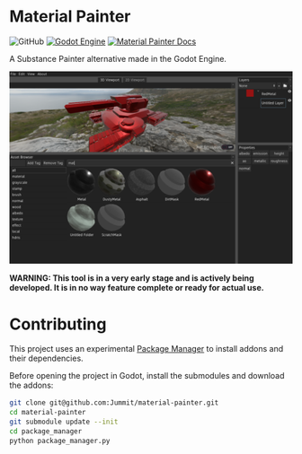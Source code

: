 # Material Painter

![GitHub](https://img.shields.io/github/license/jummit/material-painter) [![Godot Engine](https://img.shields.io/badge/godot-v3.2.4-blue)](godotengine.org) [![Material Painter Docs](https://img.shields.io/badge/wiki-Read%20The%20Docs-blue)](https://jummit.github.io/material-painter-docs)

A Substance Painter alternative made in the Godot Engine.

![screenshot](screenshot.png)

**WARNING: This tool is in a very early stage and is actively being developed. It is in no way feature complete or ready for actual use.**

# Contributing

This project uses an experimental [Package Manager](https://github.com/Jummit/godot-package-manager) to install addons and their dependencies.

Before opening the project in Godot, install the submodules and download the addons:

```bash
git clone git@github.com:Jummit/material-painter.git
cd material-painter
git submodule update --init
cd package_manager
python package_manager.py
```
